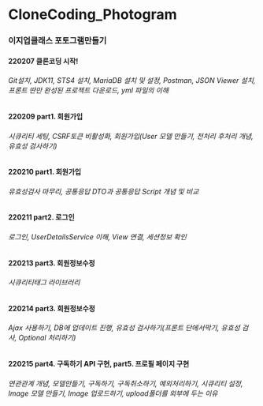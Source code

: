 # CloneCoding_Photogram

### 이지업클래스 포토그램만들기

#### 220207 __클론코딩 시작!__
###### Git설치, JDK11, STS4 설치, MariaDB 설치 및 설정, Postman, JSON Viewer 설치, 프론트 딴만 완성된 프로젝트 다운로드, yml 파일의 이해

#### 220209 __part1. 회원가입__
###### 시큐리티 세팅, CSRF토큰 비활성화, 회원가입(User 모델 만들기, 전처리 후처리 개념, 유효성 검사하기)

#### 220210 __part1. 회원가입__
###### 유효성검사 마무리, 공통응답 DTO과 공통응답 Script 개념 및 비교


#### 220211 __part2. 로그인__
###### 로그인, UserDetailsService 이해, View 연결, 세션정보 확인

#### 220213 __part3. 회원정보수정__
###### 시큐리티태그 라이브러리


#### 220214 __part3. 회원정보수정__
###### Ajax 사용하기, DB에 업데이트 진행, 유효성 검사하기(프론트 단에서막기, 유효성 검사, Optional 처리하기)


#### 220215 __part4. 구독하기 API 구현, part5. 프로필 페이지 구현__
###### 연관관계 개념, 모델만들기, 구독하기, 구독취소하기, 예외처리하기, 시큐리티 설정, Image 모델 만들기, Image 업로드하기, upload폴더를 외부에 두는 이유
